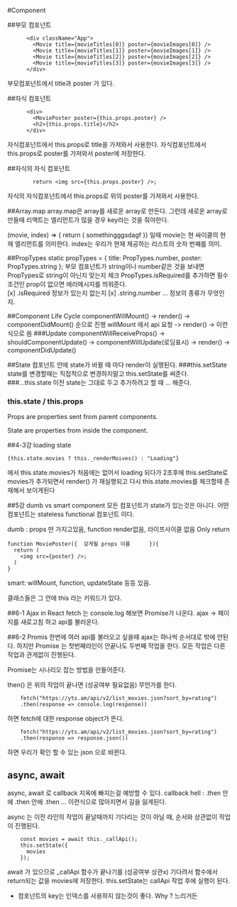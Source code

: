 #Component

##부모 컴포넌트

```
      <div className="App">
        <Movie title={movieTitles[0]} poster={movieImages[0]} />
        <Movie title={movieTitles[1]} poster={movieImages[1]} />
        <Movie title={movieTitles[2]} poster={movieImages[2]} />
        <Movie title={movieTitles[3]} poster={movieImages[3]} />
      </div>
```

부모컴포넌트에서 title과 poster 가 있다.

##자식 컴포넌트

```
      <div>
        <MoviePoster poster={this.props.poster} />
        <h2>{this.props.title}</h2>
      </div>
```

자식컴포넌트에서 this.props로 title을 가져와서 사용한다.
자식컴포넌트에서 this.props로 poster를 가져와서 poster에 저장한다.

##자식의 자식 컴포넌트

```
        return <img src={this.props.poster} />;
```

자식의 자식컴포넌트에서 this.props로 위의 poster를 가져와서 사용한다.

##Array.map
array.map은 array를 새로운 array로 만든다.
그런데 새로운 array로 만들때 리액트는 엘리먼트가 많을 경우 key라는 것을 줘야한다.

(movie, index) => { return ( somethingggsdagf )}
일때 movie는 현 싸이클의 현재 엘리먼트를 의미한다.
index는 우리가 현재 제공하는 리스트의 숫자 번째를 의미.

##PropTypes
static propTypes = {
title: PropTypes.number,
poster: PropTypes.string
};
부모 컴포넌트가 string이나 number같은 것을 보내면 PropTypes로 string이 아닌지 맞는지 체크
PropTypes.isRequired를 추가하면 필수조건인 prop이 없으면 에러메시지를 띄워준다.  
 [x] .isRequired 정보가 있는지 없는지
[x] .string.number ... 정보의 종류가 무엇인지.

##Component Life Cycle
componentWillMount() -> render() -> componentDidMount() 순으로 진행
willMount 에서 api 요청 -> render() -> 이런식으로 씀
###Update
componentWillReceiveProps() -> shouldComponentUpdate() -> componentWillUpdate(로딩표시) -> render() -> componentDidUpdate()

##State
컴포넌트 안에 state가 바뀔 때 마다 render이 실행된다.
###this.setState
state를 변경할때는 직접적으로 변경하지말고 this.setState를 써준다.
###...this.state
이전 state는 그대로 두고 추가하려고 할 때 ... 해준다.

### this.state / this.props
Props are properties sent from parent components.

State are properties from inside the component.


##4-3강 loading state

```
{this.state.movies ? this._renderMoives() : "Loading"}
```

에서 this.state.movies가 처음에는 없어서 loading 되다가 2초후에 this.setState로 movies가 추가되면서
render() 가 재실행되고 다시 this.state.movies를 체크할때 존재해서 보이게된다

##5강 dumb vs smart component
모든 컴포넌트가 state가 있는것은 아니다. 어떤 컴포넌트는 stateless functional 컴포넌트 이다.

dumb : props 만 가지고있음, function render없음, 라이프사이클 없음 Only return

```
function MoviePoster({  갖게될 props 이름      }){
  return (
    <img src={poster} />;
  )
}
```

smart: willMount, function, updateState 등등 있음.

클래스들은 그 안에 this 라는 키워드가 있다.

##6-1 Ajax in React
fetch 는 console.log 해보면 Promise가 나온다.
ajax -> 페이지를 새로고침 하고 api를 불러온다.

##6-2 Promis
한번에 여러 api를 불러오고 싶을때 ajax는 하나씩 순서대로 밖에 안된다.
하지만 Promise 는 첫번째라인이 안끝나도 두번째 작업을 한다. 모든 작업은 다른작업과 관게없이 진행된다.

Promise는 시나리오 잡는 방법을 만들어준다.

then() 은 위의 작업이 끝나면 (성공여부 필요없음) 무언가를 한다.

```
    fetch("https://yts.am/api/v2/list_movies.json?sort_by=rating")
    .then(response => console.log(response))
```

하면 fetch에 대한 response object가 뜬다.

```
    fetch("https://yts.am/api/v2/list_movies.json?sort_by=rating")
    .then(response => response.json())
```

하면 우리가 확인 할 수 있는 json 으로 바뀐다.

## async, await
async, await 로 callback 지옥에 빠지는걸 예방할 수 있다.
callback hell : .then 안에 .then 안에 .then ... 이런식으로 많아지면서 길을 잃게된다.

async 는 이전 라인의 작업이 끝날때까지 기다리는 것이 아닐 때, 순서와 상관없이 작업이 진행된다.

```
    const movies = await this._callApi();
    this.setState({
      movies
    });
```
await 가 있으므로 _callApi 함수가 끝나기를 (성공여부 상관x) 기다려서 함수에서 return되는 값을 movies에 저장한다.
this.setState는 callApi 작업 후에 실행이 된다.

+ 컴포넌트의 key는 인덱스를 사용하지 않는것이 좋다. Why ? 느리거든